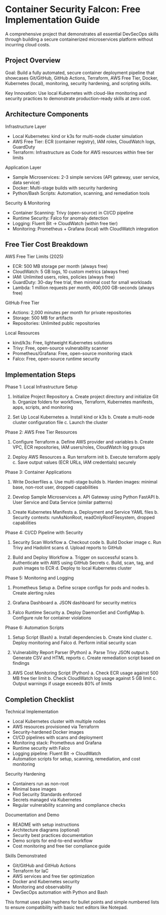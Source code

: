 # Container Security Falcon: Free Implementation Guide

A comprehensive project that demonstrates all essential DevSecOps skills through building a secure containerized microservices platform without incurring cloud costs.

## Project Overview

Goal: Build a fully automated, secure container deployment pipeline that showcases Git/GitHub, GitHub Actions, Terraform, AWS Free Tier, Docker, Kubernetes (local), monitoring, security hardening, and scripting skills.

Key Innovation: Use local Kubernetes with cloud-like monitoring and security practices to demonstrate production-ready skills at zero cost.

## Architecture Components

Infrastructure Layer
- Local Kubernetes: kind or k3s for multi-node cluster simulation
- AWS Free Tier: ECR (container registry), IAM roles, CloudWatch logs, GuardDuty
- Terraform: Infrastructure as Code for AWS resources within free tier limits

Application Layer
- Sample Microservices: 2-3 simple services (API gateway, user service, data service)
- Docker: Multi-stage builds with security hardening
- Python/Bash Scripts: Automation, scanning, and remediation tools

Security & Monitoring
- Container Scanning: Trivy (open-source) in CI/CD pipeline
- Runtime Security: Falco for anomaly detection
- Logging: Fluent Bit -> CloudWatch (within free tier)
- Monitoring: Prometheus + Grafana (local) with CloudWatch integration

## Free Tier Cost Breakdown

AWS Free Tier Limits (2025)
- ECR: 500 MB storage per month (always free)
- CloudWatch: 5 GB logs, 10 custom metrics (always free)
- IAM: Unlimited users, roles, policies (always free)
- GuardDuty: 30-day free trial, then minimal cost for small workloads
- Lambda: 1 million requests per month, 400,000 GB-seconds (always free)

GitHub Free Tier
- Actions: 2,000 minutes per month for private repositories
- Storage: 500 MB for artifacts
- Repositories: Unlimited public repositories

Local Resources
- kind/k3s: Free, lightweight Kubernetes solutions
- Trivy: Free, open-source vulnerability scanner
- Prometheus/Grafana: Free, open-source monitoring stack
- Falco: Free, open-source runtime security

## Implementation Steps

Phase 1: Local Infrastructure Setup
1. Initialize Project Repository
   a. Create project directory and initialize Git
   b. Organize folders for workflows, Terraform, Kubernetes manifests, apps, scripts, and monitoring

2. Set Up Local Kubernetes
   a. Install kind or k3s
   b. Create a multi-node cluster configuration file
   c. Launch the cluster

Phase 2: AWS Free Tier Resources
1. Configure Terraform
   a. Define AWS provider and variables
   b. Create VPC, ECR repositories, IAM users/roles, CloudWatch log groups

2. Deploy AWS Resources
   a. Run terraform init
   b. Execute terraform apply
   c. Save output values (ECR URLs, IAM credentials) securely

Phase 3: Container Applications
1. Write Dockerfiles
   a. Use multi-stage builds
   b. Harden images: minimal base, non-root user, dropped capabilities

2. Develop Sample Microservices
   a. API Gateway using Python FastAPI
   b. User Service and Data Service (similar patterns)

3. Create Kubernetes Manifests
   a. Deployment and Service YAML files
   b. Security contexts: runAsNonRoot, readOnlyRootFilesystem, dropped capabilities

Phase 4: CI/CD Pipeline with Security
1. Security Scan Workflow
   a. Checkout code
   b. Build Docker image
   c. Run Trivy and Hadolint scans
   d. Upload reports to GitHub

2. Build and Deploy Workflow
   a. Trigger on successful scans
   b. Authenticate with AWS using GitHub Secrets
   c. Build, scan, tag, and push images to ECR
   d. Deploy to local Kubernetes cluster

Phase 5: Monitoring and Logging
1. Prometheus Setup
   a. Define scrape configs for pods and nodes
   b. Create alerting rules

2. Grafana Dashboard
   a. JSON dashboard for security metrics

3. Falco Runtime Security
   a. Deploy DaemonSet and ConfigMap
   b. Configure rule for container violations

Phase 6: Automation Scripts
1. Setup Script (Bash)
   a. Install dependencies
   b. Create kind cluster
   c. Deploy monitoring and Falco
   d. Perform initial security scan

2. Vulnerability Report Parser (Python)
   a. Parse Trivy JSON output
   b. Generate CSV and HTML reports
   c. Create remediation script based on findings

3. AWS Cost Monitoring Script (Python)
   a. Check ECR usage against 500 MB free tier limit
   b. Check CloudWatch log usage against 5 GB limit
   c. Output warnings if usage exceeds 80% of limits

## Completion Checklist

Technical Implementation
- Local Kubernetes cluster with multiple nodes
- AWS resources provisioned via Terraform
- Security-hardened Docker images
- CI/CD pipelines with scans and deployment
- Monitoring stack: Prometheus and Grafana
- Runtime security with Falco
- Logging pipeline: Fluent Bit -> CloudWatch
- Automation scripts for setup, scanning, remediation, and cost monitoring

Security Hardening
- Containers run as non-root
- Minimal base images
- Pod Security Standards enforced
- Secrets managed via Kubernetes
- Regular vulnerability scanning and compliance checks

Documentation and Demo
- README with setup instructions
- Architecture diagrams (optional)
- Security best practices documentation
- Demo scripts for end-to-end workflow
- Cost monitoring and free tier compliance guide

Skills Demonstrated
- Git/GitHub and GitHub Actions
- Terraform for IaC
- AWS services and free tier optimization
- Docker and Kubernetes security
- Monitoring and observability
- DevSecOps automation with Python and Bash

This format uses plain hyphens for bullet points and simple numbered lists to ensure compatibility with basic text editors like Notepad.